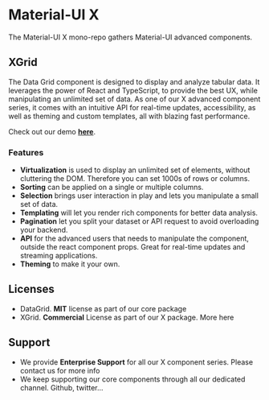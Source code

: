 # Material-UI X

The Material-UI X mono-repo gathers Material-UI advanced components.

## XGrid

The Data Grid component is designed to display and analyze tabular data. It leverages the power of React and TypeScript, to provide the best UX, while manipulating an unlimited set of data.
As one of our X advanced component series, it comes with an intuitive API for real-time updates, accessibility, as well as theming and custom templates, all with blazing fast performance.

Check out our demo **[here](https://muix-preview.netlify.app/#/grid)**.

### Features

- **Virtualization** is used to display an unlimited set of elements, without cluttering the DOM. Therefore you can set 1000s of rows or columns.
- **Sorting** can be applied on a single or multiple columns.
- **Selection** brings user interaction in play and lets you manipulate a small set of data.
- **Templating** will let you render rich components for better data analysis.
- **Pagination** let you split your dataset or API request to avoid overloading your backend.
- **API** for the advanced users that needs to manipulate the component, outside the react component props. Great for real-time updates and streaming applications.
- **Theming** to make it your own.

## Licenses

- DataGrid. **MIT** license as part of our core package
- XGrid. **Commercial** License as part of our X package. More here

## Support

- We provide **Enterprise Support** for all our X component series. Please contact us for more info
- We keep supporting our core components through all our dedicated channel. Github, twitter...
